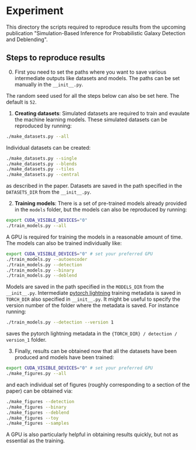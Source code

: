 Experiment
========
This directory the scripts required to reproduce results from the upcoming publication "Simulation-Based Inference for Probabilistic Galaxy Detection and Deblending".

## Steps to reproduce results

0. First you need to set the paths where you want to save various intermediate outputs like datasets
and models. The paths can be set manually in the `__init__.py`.

The random seed used for all the steps below can also be set here. The default is `52`.

1. **Creating datasets**: Simulated datasets are required to train and evaulate the machine learning models.
These simulated datasets can be reproduced by running:

```bash
./make_datasets.py --all
```

Individual datasets can be created:

```bash
./make_datasets.py --single
./make_datasets.py --blends
./make_datasets.py --tiles
./make_datasets.py --central
```

as described in the paper. Datasets are saved in the path specified in the `DATASETS_DIR` from the `__init__.py`.

2. **Training models**: There is a set of pre-trained models already provided in the `models` folder, but the
models can also be reproduced by running:

```bash
export CUDA_VISIBLE_DEVICES="0"
./train_models.py --all
```

A GPU is required for training the models in a reasonable amount of time. The models can also be trained individually like:

```bash
export CUDA_VISIBLE_DEVICES="0" # set your preferred GPU
./train_models.py --autoencoder
./train_models.py --detection
./train_models.py --binary
./train_models.py --deblend
```

Models are saved in the path specified in the `MODELS_DIR` from the `__init__.py`. Intermediate [pytorch lightning](https://lightning.ai/docs/pytorch/stable/) training metadata is saved in `TORCH_DIR` also specified in `__init__.py`.
It might be useful to specify the version number of the folder where the metadata is saved. For instance running:

```bash
./train_models.py --detection --version 1
```

saves the pytorch lightning metadata in the `{TORCH_DIR} / detection / version_1` folder.

3. Finally, results can be obtained now that all the datasets have been produced and models have been trained:

```bash
export CUDA_VISIBLE_DEVICES="0" # set your preferred GPU
./make_figures.py --all
```

and each individual set of figures (roughly corresponding to a section of the paper) can be obtained via:

```bash
./make_figures --detection
./make_figures --binary
./make_figures --deblend
./make_figures --toy
./make_figures --samples
```

A GPU is also particularly helpful in obtaining results quickly, but not as essential as the training.
